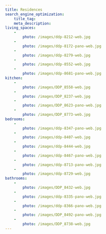 ```yaml
---
title: Residences
search_engine_optimization:
    title_tag:
    meta_description:
living_spaces:
    -
        photo: /images/ddp-8212-web.jpg
    -
        photo: /images/ddp-8172-pano-web.jpg
    -
        photo: /images/ddp-8279-web.jpg
    -
        photo: /images/ddp-8552-web.jpg
    -
        photo: /images/ddp-8681-pano-web.jpg
kitchen:
    -
        photo: /images/DDP_8558-web.jpg
    -
        photo: /images/DDP_8237-web.jpg
    -
        photo: /images/DDP_8623-pano-web.jpg
    -
        photo: /images/DDP_8773-web.jpg
bedrooms:
    -
        photo: /images/ddp-8347-pano-web.jpg
    -
        photo: /images/ddp-8407-web.jpg
    -
        photo: /images/ddp-8444-web.jpg
    -
        photo: /images/ddp-8467-pano-web.jpg
    -
        photo: /images/ddp-8713-pano-web.jpg
    -
        photo: /images/ddp-8729-web.jpg
bathrooms:
    -
        photo: /images/DDP_8432-web.jpg
    -
        photo: /images/ddp-8335-pano-web.jpg
    -
        photo: /images/ddp-8366-pano-web.jpg
    -
        photo: /images/DDP_8492-pano-web.jpg
    -
        photo: /images/DDP_8738-web.jpg
---
```


